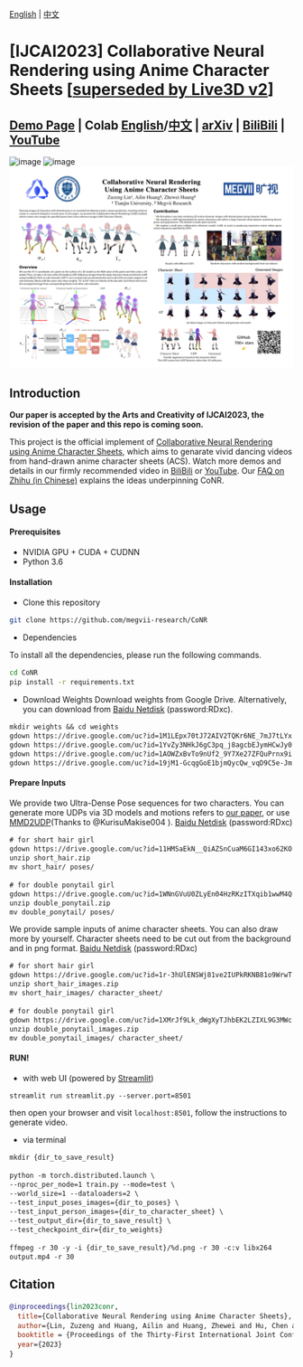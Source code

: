 [English](https://github.com/megvii-research/CoNR/blob/main/README.md) | [中文](https://github.com/megvii-research/CoNR/blob/main/README_chinese.md)
# [IJCAI2023] Collaborative Neural Rendering using Anime Character Sheets [[superseded by Live3D v2](https://github.com/transpchan/Live3D-v2)]


## [Demo Page](https://transpchan.github.io/live3d/) | Colab [English](https://colab.research.google.com/github/megvii-research/CoNR/blob/main/notebooks/conr.ipynb)/[中文](https://colab.research.google.com/github/megvii-research/CoNR/blob/main/notebooks/conr_chinese.ipynb) | [arXiv](https://arxiv.org/abs/2207.05378) | [BiliBili](https://www.bilibili.com/video/BV19V4y1x7bJ/) | [YouTube](https://youtu.be/Z4HXWBF7mLI)

![image](images/1.gif) ![image](images/2.gif)
![image](images/MAIN.png)

## Introduction
**Our paper is accepted by the Arts and Creativity of IJCAI2023, the revision of the paper and this repo is coming soon.**

This project is the official implement of [Collaborative Neural Rendering using Anime Character Sheets](https://arxiv.org/abs/2207.05378), which aims to genarate vivid dancing videos from hand-drawn anime character sheets (ACS). Watch more demos and details in our firmly recommended video in [BiliBili](https://www.bilibili.com/video/BV19V4y1x7bJ/) or [YouTube](https://youtu.be/Z4HXWBF7mLI). Our [FAQ on Zhihu (in Chinese)](https://zhuanlan.zhihu.com/p/565391665) explains the ideas underpinning CoNR.

## Usage

#### Prerequisites

* NVIDIA GPU + CUDA + CUDNN
* Python 3.6

#### Installation

* Clone this repository

```bash
git clone https://github.com/megvii-research/CoNR
```

* Dependencies

To install all the dependencies, please run the following commands.

```bash
cd CoNR
pip install -r requirements.txt
```

* Download Weights
Download weights from Google Drive. Alternatively, you can download from [Baidu Netdisk](https://pan.baidu.com/s/1U11iIk-DiJodgCveSzB6ig?pwd=RDxc) (password:RDxc).

```
mkdir weights && cd weights
gdown https://drive.google.com/uc?id=1M1LEpx70tJ72AIV2TQKr6NE_7mJ7tLYx
gdown https://drive.google.com/uc?id=1YvZy3NHkJ6gC3pq_j8agcbEJymHCwJy0
gdown https://drive.google.com/uc?id=1AOWZxBvTo9nUf2_9Y7Xe27ZFQuPrnx9i
gdown https://drive.google.com/uc?id=19jM1-GcqgGoE1bjmQycQw_vqD9C5e-Jm
```

#### Prepare Inputs
We provide two Ultra-Dense Pose sequences for two characters. You can generate more UDPs via 3D models and motions refers to [our paper](https://arxiv.org/abs/2207.05378), or use [MMD2UDP](https://github.com/KurisuMakise004/MMD2UDP)(Thanks to @KurisuMakise004 ).
[Baidu Netdisk](https://pan.baidu.com/s/1hWvz4iQXnVTaTSb6vu1NBg?pwd=RDxc) (password:RDxc) 

```
# for short hair girl
gdown https://drive.google.com/uc?id=11HMSaEkN__QiAZSnCuaM6GI143xo62KO
unzip short_hair.zip
mv short_hair/ poses/

# for double ponytail girl
gdown https://drive.google.com/uc?id=1WNnGVuU0ZLyEn04HzRKzITXqib1wwM4Q
unzip double_ponytail.zip
mv double_ponytail/ poses/
```

We provide sample inputs of anime character sheets. You can also draw more by yourself.
Character sheets need to be cut out from the background and in png format.
[Baidu Netdisk](https://pan.baidu.com/s/1shpP90GOMeHke7MuT0-Txw?pwd=RDxc) (password:RDxc) 

```
# for short hair girl
gdown https://drive.google.com/uc?id=1r-3hUlENSWj81ve2IUPkRKNB81o9WrwT
unzip short_hair_images.zip
mv short_hair_images/ character_sheet/

# for double ponytail girl
gdown https://drive.google.com/uc?id=1XMrJf9Lk_dWgXyTJhbEK2LZIXL9G3MWc
unzip double_ponytail_images.zip
mv double_ponytail_images/ character_sheet/
```

#### RUN!
* with web UI (powered by [Streamlit](https://streamlit.io/))

```
streamlit run streamlit.py --server.port=8501
```
then open your browser and visit `localhost:8501`, follow the instructions to generate video.

* via terminal

```
mkdir {dir_to_save_result}

python -m torch.distributed.launch \
--nproc_per_node=1 train.py --mode=test \
--world_size=1 --dataloaders=2 \
--test_input_poses_images={dir_to_poses} \
--test_input_person_images={dir_to_character_sheet} \
--test_output_dir={dir_to_save_result} \
--test_checkpoint_dir={dir_to_weights}

ffmpeg -r 30 -y -i {dir_to_save_result}/%d.png -r 30 -c:v libx264 output.mp4 -r 30
```

## Citation
```bibtex
@inproceedings{lin2023conr,
  title={Collaborative Neural Rendering using Anime Character Sheets},
  author={Lin, Zuzeng and Huang, Ailin and Huang, Zhewei and Hu, Chen and Zhou, Shuchang},
  booktitle = {Proceedings of the Thirty-First International Joint Conference on Artificial Intelligence (IJCAI)},
  year={2023}
}
```

